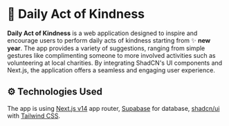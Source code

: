 # 💖 Daily Act of Kindness
**Daily Act of Kindness** is a web application designed to inspire and encourage users to perform daily acts of kindness starting from ✨ **new year**. The app provides a variety of suggestions, ranging from simple gestures like complimenting someone to more involved activities such as volunteering at local charities. By integrating ShadCN's UI components and Next.js, the application offers a seamless and engaging user experience.

## ⚙️ Technologies Used
The app is using [Next.js v14](https://nextjs.org/) app router, [Supabase](https://supabase.com/) for database, [shadcn/ui](https://ui.shadcn.com/) with [Tailwind CSS](https://tailwindcss.com/).
